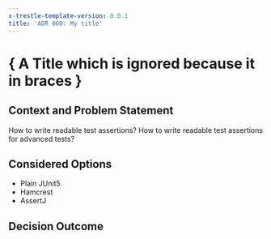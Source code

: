 ```yaml
---
x-trestle-template-version: 0.0.1
title: 'ADR 000: My title'
---
```


# { A Title which is ignored because it in braces }

## Context and Problem Statement

How to write readable test assertions?
How to write readable test assertions for advanced tests?

## Considered Options

- Plain JUnit5
- Hamcrest
- AssertJ

## Decision Outcome

